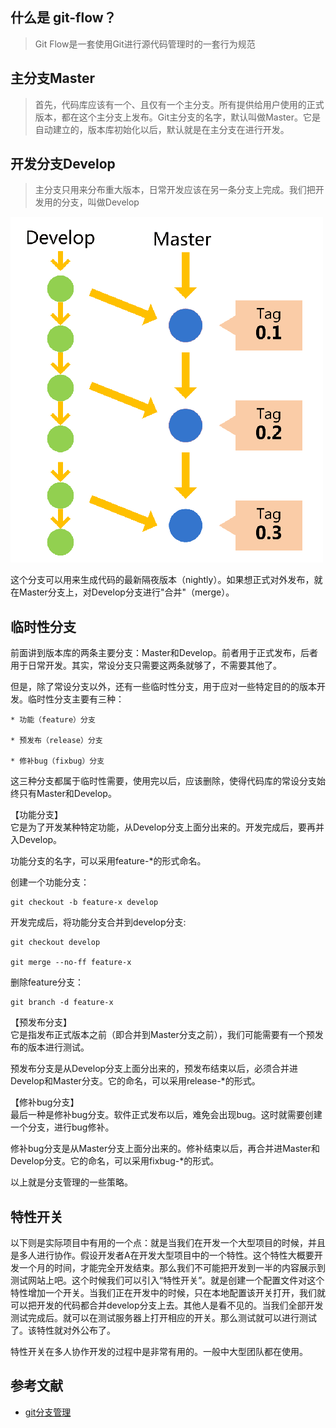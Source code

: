 ## 什么是 git-flow？
> Git Flow是一套使用Git进行源代码管理时的一套行为规范

## 主分支Master
> 首先，代码库应该有一个、且仅有一个主分支。所有提供给用户使用的正式版本，都在这个主分支上发布。Git主分支的名字，默认叫做Master。它是自动建立的，版本库初始化以后，默认就是在主分支在进行开发。

## 开发分支Develop
> 主分支只用来分布重大版本，日常开发应该在另一条分支上完成。我们把开发用的分支，叫做Develop

![](./image/121.png)

这个分支可以用来生成代码的最新隔夜版本（nightly）。如果想正式对外发布，就在Master分支上，对Develop分支进行"合并"（merge）。


## 临时性分支
前面讲到版本库的两条主要分支：Master和Develop。前者用于正式发布，后者用于日常开发。其实，常设分支只需要这两条就够了，不需要其他了。

但是，除了常设分支以外，还有一些临时性分支，用于应对一些特定目的的版本开发。临时性分支主要有三种：

```
* 功能（feature）分支

* 预发布（release）分支

* 修补bug（fixbug）分支
```
这三种分支都属于临时性需要，使用完以后，应该删除，使得代码库的常设分支始终只有Master和Develop。

【功能分支】  
它是为了开发某种特定功能，从Develop分支上面分出来的。开发完成后，要再并入Develop。

功能分支的名字，可以采用feature-*的形式命名。

创建一个功能分支：
```
git checkout -b feature-x develop
```

开发完成后，将功能分支合并到develop分支:
```
git checkout develop

git merge --no-ff feature-x
```

删除feature分支：
```
git branch -d feature-x
```

【预发布分支】  
它是指发布正式版本之前（即合并到Master分支之前），我们可能需要有一个预发布的版本进行测试。

预发布分支是从Develop分支上面分出来的，预发布结束以后，必须合并进Develop和Master分支。它的命名，可以采用release-*的形式。

【修补bug分支】  
最后一种是修补bug分支。软件正式发布以后，难免会出现bug。这时就需要创建一个分支，进行bug修补。

修补bug分支是从Master分支上面分出来的。修补结束以后，再合并进Master和Develop分支。它的命名，可以采用fixbug-*的形式。


以上就是分支管理的一些策略。

## 特性开关
以下则是实际项目中有用的一个点：就是当我们在开发一个大型项目的时候，并且是多人进行协作。假设开发者A在开发大型项目中的一个特性。这个特性大概要开发一个月的时间，才能完全开发结束。那么我们不可能把开发到一半的内容展示到测试网站上吧。这个时候我们可以引入“特性开关”。就是创建一个配置文件对这个特性增加一个开关。当我们正在开发中的时候，只在本地配置该开关打开，我们就可以把开发的代码都合并develop分支上去。其他人是看不见的。当我们全部开发测试完成后。就可以在测试服务器上打开相应的开关。那么测试就可以进行测试了。该特性就对外公布了。

特性开关在多人协作开发的过程中是非常有用的。一般中大型团队都在使用。



## 参考文献
- [git分支管理](http://www.ruanyifeng.com/blog/2012/07/git.html)
